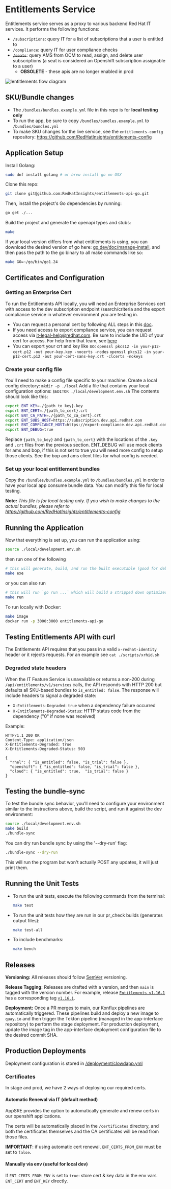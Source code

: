 # Entitlements Service

Entitlements service serves as a proxy to various backend Red Hat IT services. It performs the following functions:
* `/subscriptions`: query IT for a list of subscriptions that a user is entitled to
* `/compliance`: query IT for user compliance checks
* ~~`/seats`~~: query AMS from OCM to read, assign, and delete user subscriptions (a seat is considered an Openshift subscription assignable to a user)
    * __OBSOLETE__ - these apis are no longer enabled in prod

![!entitlements flow diagram](./docs/entitlements-requests-flow.png)

## SKU/Bundle changes
- The `/bundles/bundles.example.yml` file in this repo is for **local testing only**
- To run the app, be sure to copy `/bundles/bundles.example.yml` to `/bundles/bundles.yml`
- To make SKU changes for the live service, see the `entitlements-config` repository: https://github.com/RedHatInsights/entitlements-config

## Application Setup

Install Golang:

```sh
sudo dnf install golang # or brew install go on OSX
```

Clone this repo:

```sh
git clone git@github.com:RedHatInsights/entitlements-api-go.git
```

Then, install the project's Go dependencies by running:

```sh
go get ./...
```

Build the project and generate the openapi types and stubs:

```sh
make
```

If your local version differs from what entitlements is using, you can download the desired version of go here: [go.dev/doc/manage-install](https://go.dev/doc/manage-install), and then pass the path to the go binary to all make commands like so:
```sh
make GO=~/go/bin/go1.24
```

## Certificates and Configuration

### Getting an Enterprise Cert

To run the Entitlements API locally, you will need an Enterprise Services cert with access to the dev subscription endpoint /search/criteria and the export compliance service in whatever environment you are testing in.

* You can request a personal cert by following ALL steps in this [doc](https://source.redhat.com/departments/it/identityaccessmanagement/it_iam_pki_rhcs_and_digicert/rhcs_v2_start_your_certificate_journey_here_2023#user-certificates).
* If you need access to export compliance service, you can request access via it-legal-help@redhat.com. Be sure to include the UID of your cert for access. For help from that team, see [here](https://source.redhat.com/groups/public/it-legal-program/restricted_party_screening)
* You can export your crt and key like so:
    `openssl pkcs12 -in your-p12-cert.p12 -out your-key.key -nocerts -nodes`
    `openssl pkcs12 -in your-p12-cert.p12 -out your-cert-sans-key.crt -clcerts -nokeys`

### Create your config file

You'll need to make a config file specific to your machine.
Create a local config directory: `mkdir -p ./local`
Add a file that contains your local configuration options: `$EDITOR ./local/development.env.sh`
The contents should look like this:

```sh
export ENT_KEY=./{path_to_key}.key
export ENT_CERT=./{path_to_cert}.crt
export ENT_CA_PATH=./{path_to_ca_cert}.crt
export ENT_SUBS_HOST=https://subscription.dev.api.redhat.com
export ENT_COMPLIANCE_HOST=https://export-compliance.dev.api.redhat.com
export ENT_DEBUG=true
```

Replace `{path_to_key}` and `{path_to_cert}` with the locations of the `.key` and `.crt` files from the previous section.
ENT_DEBUG will use mock clients for ams and bop, if this is not set to true you will need more config to setup those clients.
See the bop and ams client files for what config is needed.

### Set up your local entitlement bundles

Copy the `/bundles/bundles.example.yml` to `/bundles/bundles.yml` in order to have your local app consume bundle data. You can modify this file for local testing.

**Note:** _This file is for local testing only. If you wish to make changes to the actual bundles, please refer to https://github.com/RedHatInsights/entitlements-config_

## Running the Application

Now that everything is set up, you can run the application using:

```bash
source ./local/development.env.sh
```
then run one of the following

```bash
# this will generate, build, and run the built executable (good for debugging)
make exe
```
or you can also run
```bash
# this will run `go run ...` which will build a stripped down optimized version of the app
make run
```

To run locally with Docker:

```bash
make image
docker run -p 3000:3000 entitlements-api-go
```

## Testing Entitlements API with curl

The Entitlements API requires that you pass in a valid `x-redhat-identity` header or it rejects requests.
For an example see `cat ./scripts/xrhid.sh`

### Degraded state headers

When the IT Feature Service is unavailable or returns a non-200 during `/api/entitlements/v1/services` calls, the API responds with HTTP 200 but defaults all SKU-based bundles to `is_entitled: false`. The response will include headers to signal a degraded state:

- `X-Entitlements-Degraded`: `true` when a dependency failure occurred
- `X-Entitlements-Degraded-Status`: HTTP status code from the dependency ("0" if none was received)

Example:

```http
HTTP/1.1 200 OK
Content-Type: application/json
X-Entitlements-Degraded: true
X-Entitlements-Degraded-Status: 503

{
  "rhel": { "is_entitled": false, "is_trial": false },
  "openshift": { "is_entitled": false, "is_trial": false },
  "cloud": { "is_entitled": true,  "is_trial": false }
}
```

## Testing the bundle-sync

To test the bundle sync behavior, you'll need to configure your environment similar to the instructions above, build the script, and run it against the dev environment:

```bash
source ./local/development.env.sh
make build
./bundle-sync
```

You can dry run bundle sync by using the '--dry-run' flag:
```bash
./bundle-sync --dry-run
```
This will run the program but won't actually POST any updates, it will just print them.

## Running the Unit Tests

* To run the unit tests, execute the following commands from the terminal:
    ```bash
    make test
    ```
* To run the unit tests how they are run in our pr_check builds (generates output files):
    ```bash
    make test-all
    ```
* To include benchmarks:
    ```bash
    make bench
    ```

## Releases

**Versioning:** All releases should follow [SemVer](http://semver.org) versioning.

**Release Tagging:** Releases are drafted with a version, and then `main` is tagged with the version number.
For example, release [`Entitlements v1.16.1`](https://github.com/RedHatInsights/entitlements-api-go/releases/tag/v1.16.1) has a corresponding tag [`v1.16.1`](https://github.com/RedHatInsights/entitlements-api-go/tree/v1.16.1).

**Deployment:** Once a PR merges to main, our Konflux pipelines are automatically triggered. These pipelines build and deploy a new image to `quay.io` and then trigger the Tekton pipeline (managed in the app-interface repository) to perform the stage deployment. For production deployment, update the image tag in the app-interface deployment configuration file to the desired commit SHA.

## Production Deployments

Deployment configuration is stored in [/deployment/clowdapp.yml](/deployment/clowdapp.yml)

### Certificates

In stage and prod, we have 2 ways of deploying our required certs.

#### Automatic Renewal via IT (default method)
AppSRE provides the option to automatically generate and renew certs in our openshift applications.

The certs will be automatically placed in the `/certificates` directory, and
both the certificates themselves and the CA certificates will be read from
those files.

**IMPORTANT**: if using automatic cert renewal, `ENT_CERTS_FROM_ENV` must be
set to `false`.

#### Manually via env (useful for local dev)
If `ENT_CERTS_FROM_ENV` is set to `true`: store cert & key data in the env vars `ENT_CERT` and `ENT_KEY` directly.
